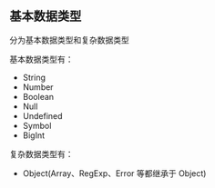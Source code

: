 
## 基本数据类型

分为基本数据类型和复杂数据类型

基本数据类型有：

- String
- Number
- Boolean
- Null
- Undefined
- Symbol
- BigInt

复杂数据类型有：

- Object(Array、RegExp、Error 等都继承于 Object)

